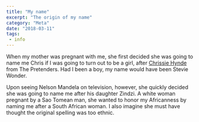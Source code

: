 ```yaml
---
title: "My name"
excerpt: "The origin of my name"
category: "Meta"
date: "2018-03-11"
tags:
 - info
---
```

When my mother was pregnant with me, she first decided she was going to name me Chris if I was going to turn out to be a girl, after [Chrissie Hynde](https://en.wikipedia.org/wiki/Chrissie_Hynde) from The Pretenders. Had I been a boy, my name would have been Stevie Wonder.

Upon seeing Nelson Mandela on television, however, she quickly decided she was going to name me after his daughter Zindzi. A white woman pregnant by a Sao Tomean man, she wanted to honor my Africanness by naming me after a South African woman. I also imagine she must have thought the original spelling was too ethnic.